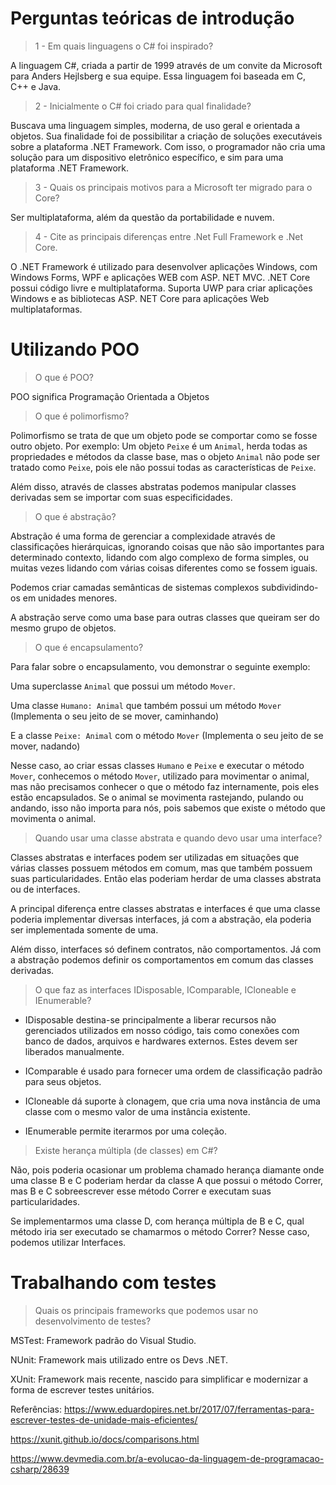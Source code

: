 # Perguntas teóricas de introdução

> 1 - Em quais linguagens o C# foi inspirado?

A linguagem C#, criada a partir de 1999 através de um convite da Microsoft para Anders Hejlsberg e sua equipe.
Essa linguagem foi baseada em C, C++ e Java.

> 2 - Inicialmente o C# foi criado para qual finalidade?

Buscava uma linguagem simples, moderna, de uso geral e orientada a objetos.
Sua finalidade foi de possibilitar a criação de soluções executáveis sobre a plataforma .NET Framework.
Com isso, o programador não cria uma solução para um dispositivo eletrônico específico, e sim para uma plataforma .NET Framework.

> 3 - Quais os principais motivos para a Microsoft ter migrado para o Core?

Ser multiplataforma, além da questão da portabilidade e nuvem.

> 4 - Cite as principais diferenças entre .Net Full Framework e .Net Core.

O .NET Framework é utilizado para desenvolver aplicações Windows, com Windows Forms, WPF e aplicações WEB com ASP. NET MVC.
.NET Core possui código livre e multiplataforma. Suporta UWP para criar aplicações Windows e as bibliotecas ASP. NET Core para aplicações Web multiplataformas.

# Utilizando POO

> O que é POO?

POO significa Programação Orientada a Objetos

> O que é polimorfismo?

Polimorfismo se trata de que um objeto pode se comportar como se fosse outro objeto. Por exemplo:
Um objeto `Peixe` é um `Animal`, herda todas as propriedades e métodos da classe base, mas o objeto `Animal` não pode ser tratado como `Peixe`, pois ele não possui todas as características de `Peixe`.

Além disso, através de classes abstratas podemos manipular classes derivadas sem se importar com suas especificidades.

> O que é abstração?

Abstração é uma forma de gerenciar a complexidade através de classificações hierárquicas, ignorando coisas que não são importantes para determinado contexto, lidando com algo complexo de forma simples, ou muitas vezes lidando com várias coisas diferentes como se fossem iguais.

Podemos criar camadas semânticas de sistemas complexos subdividindo-os em unidades menores.

A abstração serve como uma base para outras classes que queiram ser do mesmo grupo de objetos.

> O que é encapsulamento?

Para falar sobre o encapsulamento, vou demonstrar o seguinte exemplo:

Uma superclasse `Animal` que possui um método `Mover`.

Uma classe `Humano: Animal` que também possui um método `Mover` (Implementa o seu jeito de se mover, caminhando)

E a classe `Peixe: Animal` com o método `Mover` (Implementa o seu jeito de se mover, nadando)

Nesse caso, ao criar essas classes `Humano` e `Peixe` e executar o método `Mover`, conhecemos o método `Mover`, utilizado para movimentar o animal, mas não precisamos conhecer o que o método faz internamente, pois eles estão encapsulados.
Se o animal se movimenta rastejando, pulando ou andando, isso não importa para nós, pois sabemos que existe o método que movimenta o animal.

> Quando usar uma classe abstrata e quando devo usar uma interface?

Classes abstratas e interfaces podem ser utilizadas em situações que várias classes possuem métodos em comum, mas que também possuem suas particularidades. Então elas poderiam herdar de uma classes abstrata ou de interfaces.

A principal diferença entre classes abstratas e interfaces é que uma classe poderia implementar diversas interfaces, já com a abstração, ela poderia ser implementada somente de uma.

Além disso, interfaces só definem contratos, não comportamentos.
Já com a abstração podemos definir os comportamentos em comum das classes derivadas.

> O que faz as interfaces IDisposable, IComparable, ICloneable e IEnumerable?

* IDisposable destina-se principalmente a liberar recursos não gerenciados utilizados em nosso código, tais como conexões com banco de dados, arquivos e hardwares externos. Estes devem ser liberados manualmente.

* IComparable é usado para fornecer uma ordem de classificação padrão para seus objetos.

* ICloneable dá suporte à clonagem, que cria uma nova instância de uma classe com o mesmo valor de uma instância existente.

* IEnumerable permite iterarmos por uma coleção.

> Existe herança múltipla (de classes) em C#?

Não, pois poderia ocasionar um problema chamado herança diamante onde uma classe B e C poderiam herdar da classe A que possui o método Correr, mas B e C sobreescrever esse método Correr e executam suas particularidades.

Se implementarmos uma classe D, com herança múltipla de B e C, qual método iria ser executado se chamarmos o método Correr?
Nesse caso, podemos utilizar Interfaces.

# Trabalhando com testes

> Quais os principais frameworks que podemos usar no desenvolvimento de testes?

MSTest: Framework padrão do Visual Studio.

NUnit: Framework mais utilizado entre os Devs .NET.

XUnit: Framework mais recente, nascido para simplificar e modernizar a forma de escrever testes unitários.

Referências:
https://www.eduardopires.net.br/2017/07/ferramentas-para-escrever-testes-de-unidade-mais-eficientes/

https://xunit.github.io/docs/comparisons.html

https://www.devmedia.com.br/a-evolucao-da-linguagem-de-programacao-csharp/28639
